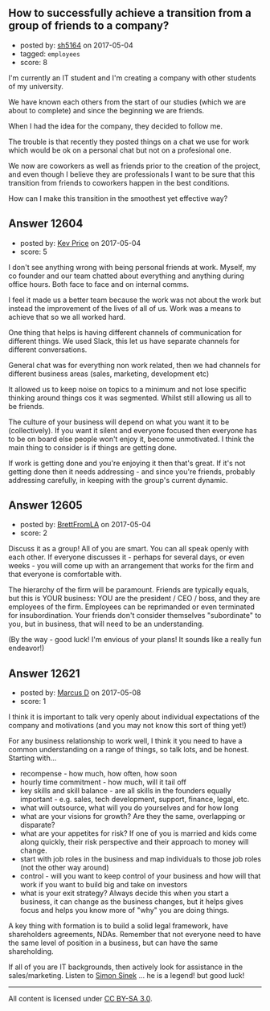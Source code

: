 ## How to successfully achieve a transition from a group of friends to a company?

- posted by: [sh5164](https://stackexchange.com/users/6856545/sh5164) on 2017-05-04
- tagged: `employees`
- score: 8

I'm currently an IT student and I'm creating a company with other students of my university.

We have known each others from the start of our studies (which we are about to complete) and since the beginning we are friends.

When I had the idea for the company, they decided to follow me.

The trouble is that recently they posted things on a chat we use for work which would be ok on a personal chat but not on a profesional one.

We now are coworkers as well as friends prior to the creation of the project, and even though I believe they are professionals I want to be sure that this transition from friends to coworkers happen in the best conditions.

How can I make this transition in the smoothest yet effective way?


## Answer 12604

- posted by: [Kev Price](https://stackexchange.com/users/1109274/kev-price) on 2017-05-04
- score: 5

I don't see anything wrong with being personal friends at work. Myself, my co founder and our team chatted about everything and anything during office hours. Both face to face and on internal comms.

I feel it made us a better team because the work was not about the work but instead the improvement of the lives of all of us. Work was a means to achieve that so we all worked hard.

One thing that helps is having different channels of communication for different things. We used Slack, this let us have separate channels for different conversations.

General chat was for everything non work related, then we had channels for different business areas (sales, marketing, development etc)

It allowed us to keep noise on topics to a minimum and not lose specific thinking around things cos it was segmented. Whilst still allowing us all to be friends.

The culture of your business will depend on what you want it to be (collectively). If you want it silent and everyone focused then everyone has to be on board else people won't enjoy it, become unmotivated. I think the main thing to consider is if things are getting done.

If work is getting done and you're enjoying it then that's great. If it's not getting done then it needs addressing - and since you're friends, probably addressing carefully, in keeping with the group's current dynamic.


## Answer 12605

- posted by: [BrettFromLA](https://stackexchange.com/users/2813127/brettfromla) on 2017-05-04
- score: 2

Discuss it as a group! All of you are smart. You can all speak openly with each other. If everyone discusses it - perhaps for several days, or even weeks - you will come up with an arrangement that works for the firm and that everyone is comfortable with.

The hierarchy of the firm will be paramount. Friends are typically equals, but this is YOUR business: YOU are the president / CEO / boss, and they are employees of the firm. Employees can be reprimanded or even terminated for insubordination. Your friends don't consider themselves "subordinate" to you, but in business, that will need to be an understanding.

(By the way - good luck! I'm envious of your plans! It sounds like a really fun endeavor!)


## Answer 12621

- posted by: [Marcus D](https://stackexchange.com/users/258531/marcus-d) on 2017-05-08
- score: 1

<p>I think it is important to talk very openly about individual expectations of the company and motivations (and you may not know this sort of thing yet!)</p>

<p>For any business relationship to work well, I think it you need to have a common understanding on a range of things, so talk lots, and be honest. Starting with...</p>

<ul>
<li>recompense - how much, how often, how soon</li>
<li>hourly time commitment - how much, will it tail off</li>
<li>key skills and skill balance - are all skills in the founders equally important - e.g. sales, tech development, support, finance, legal, etc.</li>
<li>what will outsource, what will you do yourselves and for how long</li>
<li>what are your visions for growth? Are they the same, overlapping or disparate?</li>
<li>what are your appetites for risk? If one of you is married and kids come along quickly, their risk perspective and their approach to money will change.</li>
<li>start with job roles in the business and map individuals to those job roles (not the other way around)</li>
<li>control - will you want to keep control of your business and how will that work if you want to build big and take on investors</li>
<li>what is your exit strategy? Always decide this when you start a business, it can change as the business changes, but it helps gives focus and helps you know more of "why" you are doing things.</li>
</ul>

<p>A key thing with formation is to build a solid legal framework, have shareholders agreements, NDAs. Remember that not everyone need to have the same level of position in a business, but can have the same shareholding.</p>

<p>If all of you are IT backgrounds, then actively look for assistance in the sales/marketing. Listen to <a href="https://www.youtube.com/watch?v=sioZd3AxmnE" rel="nofollow noreferrer">Simon Sinek</a>  ... he is a legend! but good luck!</p>




---

All content is licensed under [CC BY-SA 3.0](https://creativecommons.org/licenses/by-sa/3.0/).
